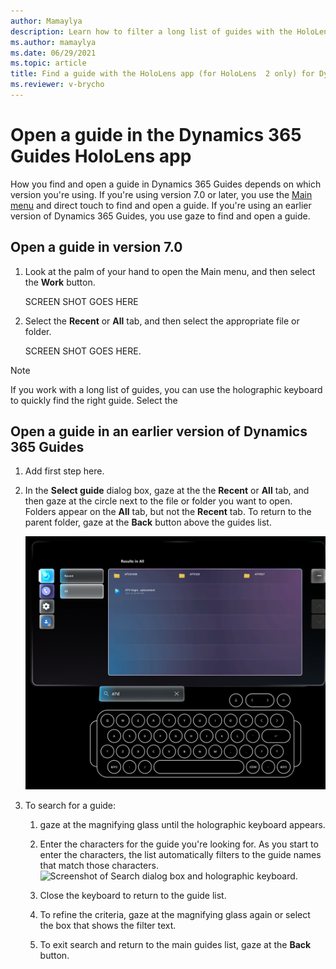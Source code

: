 ```yaml
---
author: Mamaylya
description: Learn how to filter a long list of guides with the HoloLens app (HoloLens 2 only) in Microsoft Dynamics 365 Guides to find the guide you're looking for.
ms.author: mamaylya
ms.date: 06/29/2021
ms.topic: article
title: Find a guide with the HoloLens app (for HoloLens  2 only) for Dynamics 365 Guides
ms.reviewer: v-brycho
---
```


# Open a guide in the Dynamics 365 Guides HoloLens app 

How you find and open a guide in Dynamics 365 Guides depends on which version you're using. If you're using version 7.0 or later, you use the [Main menu](main-menu.md) and direct touch to find and open a guide. If you're using an earlier version of Dynamics 365 Guides, you use gaze to find and open a guide.

## Open a guide in version 7.0

1. Look at the palm of your hand to open the Main menu, and then select the **Work** button.

    SCREEN SHOT GOES HERE

2. Select the **Recent** or **All** tab, and then select the appropriate file or folder.

    SCREEN SHOT GOES HERE.

> [!NOTE]
>  If you work with a long list of guides, you can use the holographic keyboard to quickly find the right guide. Select the 

## Open a guide in an earlier version of Dynamics 365 Guides

1. Add first step here.

2. In the **Select guide** dialog box, gaze at the the **Recent** or **All** tab, and then gaze at the circle next to the file or folder you want to open. Folders appear on the **All** tab, but not the **Recent** tab. To return to the parent folder, gaze at the **Back** button above the guides list.

   ![Screenshot of Select guide dialog box.](media/select-guide-search.PNG "Screen shot of Select guide dialog box")

3. To search for a guide:

    1. gaze at the magnifying glass until the holographic keyboard appears.

    2. Enter the characters for the guide you're looking for. As you start to enter the characters, the list automatically filters to the guide names that match those characters.
       ![Screenshot of Search dialog box and holographic keyboard.](media/search-holographic-keyboard.PNG "Screen shot of Search dialog box and holographic keyboard")

    3. Close the keyboard to return to the guide list.

    4. To refine the criteria, gaze at the magnifying glass again or select the box that shows the filter text.

    5. To exit search and return to the main guides list, gaze at the **Back** button.


